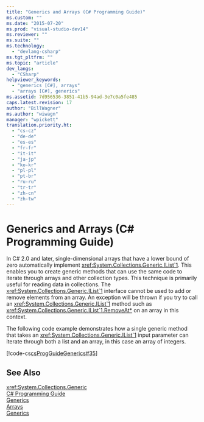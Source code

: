 ```yaml
---
title: "Generics and Arrays (C# Programming Guide)"
ms.custom: ""
ms.date: "2015-07-20"
ms.prod: "visual-studio-dev14"
ms.reviewer: ""
ms.suite: ""
ms.technology: 
  - "devlang-csharp"
ms.tgt_pltfrm: ""
ms.topic: "article"
dev_langs: 
  - "CSharp"
helpviewer_keywords: 
  - "generics [C#], arrays"
  - "arrays [C#], generics"
ms.assetid: 7d956536-3851-41b5-94ad-3e7c0a5fe485
caps.latest.revision: 17
author: "BillWagner"
ms.author: "wiwagn"
manager: "wpickett"
translation.priority.ht: 
  - "cs-cz"
  - "de-de"
  - "es-es"
  - "fr-fr"
  - "it-it"
  - "ja-jp"
  - "ko-kr"
  - "pl-pl"
  - "pt-br"
  - "ru-ru"
  - "tr-tr"
  - "zh-cn"
  - "zh-tw"
---
```

# Generics and Arrays (C# Programming Guide)
In C# 2.0 and later, single-dimensional arrays that have a lower bound of zero automatically implement <xref:System.Collections.Generic.IList`1>. This enables you to create generic methods that can use the same code to iterate through arrays and other collection types. This technique is primarily useful for reading data in collections. The <xref:System.Collections.Generic.IList`1> interface cannot be used to add or remove elements from an array. An exception will be thrown if you try to call an <xref:System.Collections.Generic.IList`1> method such as <xref:System.Collections.Generic.IList`1.RemoveAt*> on an array in this context.  
  
 The following code example demonstrates how a single generic method that takes an <xref:System.Collections.Generic.IList`1> input parameter can iterate through both a list and an array, in this case an array of integers.  
  
 [!code-cs[csProgGuideGenerics#35](../../../csharp\programming-guide\generics/codesnippet/CSharp/generics-and-arrays_1.cs)]  
  
## See Also  
 <xref:System.Collections.Generic>   
 [C# Programming Guide](../../../csharp\programming-guide/index.md)   
 [Generics](../../../csharp\programming-guide\generics/index.md)   
 [Arrays](../../../csharp\programming-guide\arrays/index.md)   
 [Generics](../Topic/Generics%20in%20the%20.NET%20Framework.md)